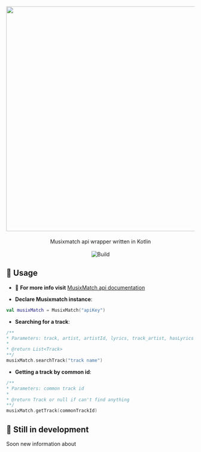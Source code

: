 <h1 align="center"><img src="https://store-images.s-microsoft.com/image/apps.16561.9007199266242800.c2f92b79-2545-460a-8a6f-93324399d636.ba6c52de-76af-4b98-b269-83b98e856064" width="600"></h1>

<p align="center">
    Musixmatch api wrapper written in Kotlin <br><br>
    <a>
        <img src="https://img.shields.io/static/v1?label=build&message=none&color=red"
        alt="Build">
    </a>
</p>

## 📒 Usage

- 🔎 **For more info visit** [MusixMatch api documentation](https://developer.musixmatch.com/documentation)

- **Declare Musixmatch instance**:
```kotlin
val musixMatch = MusixMatch("apiKey")
```

- **Searching for a track**:
```kotlin
/**
* Parameters: track, artist, artistId, lyrics, track_artist, hasLyrics
*
* @return List<Track>
**/
musixMatch.searchTrack("track name")
```

- **Getting a track by common id**:
```kotlin
/**
* Parameters: common track id
*
* @return Track or null if can't find anything
**/
musixMatch.getTrack(commonTrackId)
```

## 🔨 Still in development
Soon new information about
